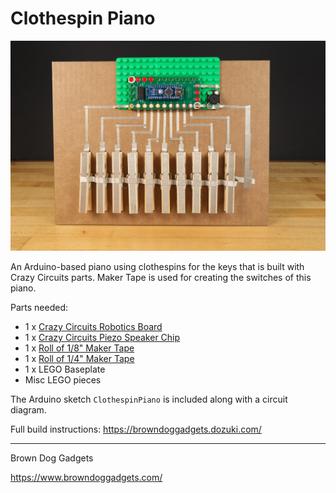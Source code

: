# Clothespin Piano

![](Images/clothespin-piano.jpg)

An Arduino-based piano using clothespins for the keys that is built with Crazy Circuits parts. Maker Tape is used for creating the switches of this piano.

Parts needed:
* 1 x [Crazy Circuits Robotics Board](https://www.browndoggadgets.com/collections/new-crazy-circuits-kits/products/crazy-circuits-robotics-board)
* 1 x [Crazy Circuits Piezo Speaker Chip](https://www.browndoggadgets.com/collections/all/products/piezoelectric-speaker-chip)
* 1 x [Roll of 1/8" Maker Tape](https://www.browndoggadgets.com/products/nylon-conductive-tape)
* 1 x [Roll of 1/4" Maker Tape](https://www.browndoggadgets.com/products/maker-tape-1-4th-inch-20m-roll-nylon-conductive-tape)
* 1 x LEGO Baseplate
* Misc LEGO pieces

The Arduino sketch `ClothespinPiano` is included along with a circuit diagram.

Full build instructions: https://browndoggadgets.dozuki.com/

---

Brown Dog Gadgets

https://www.browndoggadgets.com/

